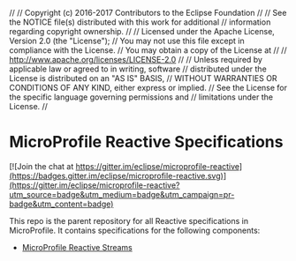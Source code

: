 //
// Copyright (c) 2016-2017 Contributors to the Eclipse Foundation
//
// See the NOTICE file(s) distributed with this work for additional
// information regarding copyright ownership.
//
// Licensed under the Apache License, Version 2.0 (the "License");
// You may not use this file except in compliance with the License.
// You may obtain a copy of the License at
//
//     http://www.apache.org/licenses/LICENSE-2.0
//
// Unless required by applicable law or agreed to in writing, software
// distributed under the License is distributed on an "AS IS" BASIS,
// WITHOUT WARRANTIES OR CONDITIONS OF ANY KIND, either express or implied.
// See the License for the specific language governing permissions and
// limitations under the License.
//
# MicroProfile Reactive Specifications

[![Join the chat at https://gitter.im/eclipse/microprofile-reactive](https://badges.gitter.im/eclipse/microprofile-reactive.svg)](https://gitter.im/eclipse/microprofile-reactive?utm_source=badge&utm_medium=badge&utm_campaign=pr-badge&utm_content=badge)

This repo is the parent repository for all Reactive specifications in MicroProfile. It contains specifications for the following components:

* [MicroProfile Reactive Streams](streams)
